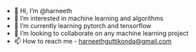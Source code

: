 - 👋 Hi, I’m @harneeth
- 👀 I’m interested in machine learning and algorithms
- 🌱 I’m currently learning pytorch and tensorflow
- 💞️ I’m looking to collaborate on any machine learning project
- 📫 How to reach me - harneethguttikonda@gmail.com

<!---
harneeth/harneeth is a ✨ special ✨ repository because its `README.md` (this file) appears on your GitHub profile.
You can click the Preview link to take a look at your changes.
--->
